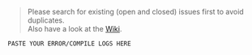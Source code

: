 > Please search for existing (open and closed) issues first to avoid duplicates.  
Also have a look at the [Wiki](https://github.com/spacehuhntech/esp8266_deauther/wiki).  

```
PASTE YOUR ERROR/COMPILE LOGS HERE
```
